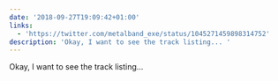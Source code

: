 ```yaml
---
date: '2018-09-27T19:09:42+01:00'
links:
  - 'https://twitter.com/metalband_exe/status/1045271459898314752'
description: 'Okay, I want to see the track listing... '
---
```

Okay, I want to see the track listing... 
